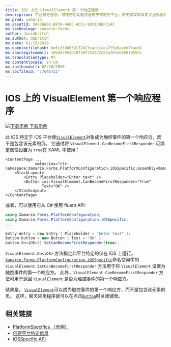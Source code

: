 ```yaml
---
title: IOS 上的 VisualElement 第一个响应程序
description: 平台特定信息，可使用的功能仅适用于特定的平台，而无需实现自定义呈现器或效果。 本文介绍如何使用特定于 iOS 平台的，使 VisualElement 对象成为触控事件的第一个响应方。
ms.prod: xamarin
ms.assetid: 3A77BA02-B87A-44EC-AC51-9D3130EF314C
ms.technology: xamarin-forms
author: davidbritch
ms.author: dabritch
ms.date: 01/15/2020
ms.openlocfilehash: be6c233b63d172d2fcacb1cea7f5e9aeeb7faed1
ms.sourcegitcommit: 10b4d7952d78f20f753372c53af6feb16918555c
ms.translationtype: MT
ms.contentlocale: zh-CN
ms.lasthandoff: 02/26/2020
ms.locfileid: "77646712"
---
```

# <a name="visualelement-first-responder-on-ios"></a>IOS 上的 VisualElement 第一个响应程序

[![下载示例](~/media/shared/download.png) 下载示例](https://docs.microsoft.com/samples/xamarin/xamarin-forms-samples/userinterface-platformspecifics)

此 iOS 特定于 iOS 平台使[`VisualElement`](xref:Xamarin.Forms.VisualElement)对象成为触控事件的第一个响应方，而不是包含该元素的页。 它通过将 `VisualElement.CanBecomeFirstResponder` 可绑定属性设置为 `true`在 XAML 中使用：

```xaml
<ContentPage ...
             xmlns:ios="clr-namespace:Xamarin.Forms.PlatformConfiguration.iOSSpecific;assembly=Xamarin.Forms.Core">
    <StackLayout>
        <Entry Placeholder="Enter text" />
        <Button ios:VisualElement.CanBecomeFirstResponder="True"
                Text="OK" />
    </StackLayout>
</ContentPage>
```

或者，可以使用它从 C# 使用 fluent API:

```csharp
using Xamarin.Forms.PlatformConfiguration;
using Xamarin.Forms.PlatformConfiguration.iOSSpecific;
...

Entry entry = new Entry { Placeholder = "Enter text" };
Button button = new Button { Text = "OK" };
button.On<iOS>().SetCanBecomeFirstResponder(true);
```

`VisualElement.On<iOS>` 方法指定此平台特定的仅在 iOS 上运行。 [`Xamarin.Forms.PlatformConfiguration.iOSSpecific`](xref:Xamarin.Forms.PlatformConfiguration.iOSSpecific)命名空间中的 `VisualElement.SetCanBecomeFirstResponder` 方法用于将 `VisualElement` 设置为触控事件的第一个响应方。 此外，`VisualElement.CanBecomeFirstResponder` 方法可用于返回 `VisualElement` 是否为触控事件的第一个响应方。

结果是， [`VisualElement`](xref:Xamarin.Forms.VisualElement)可以成为触控事件的第一个响应方，而不是包含该元素的页。 这样，聊天应用程序就可以在点击[`Button`](xref:Xamarin.Forms.Button)时关闭键盘。

## <a name="related-links"></a>相关链接

- [PlatformSpecifics （示例）](https://docs.microsoft.com/samples/xamarin/xamarin-forms-samples/userinterface-platformspecifics)
- [创建平台特定信息](~/xamarin-forms/platform/platform-specifics/index.md#creating-platform-specifics)
- [iOSSpecific API](xref:Xamarin.Forms.PlatformConfiguration.iOSSpecific)
